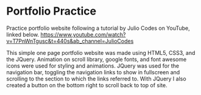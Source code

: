 # Portfolio Practice
Practice portfolio website following a tutorial by Julio Codes on YouTube, linked below.
https://www.youtube.com/watch?v=T7PnWnTgusc&t=440s&ab_channel=JulioCodes

This simple one page portfolio website was made using HTML5, CSS3, and the JQuery. 
Animation on scroll library, google fonts, and font awesome icons were used for styling and animations.
JQuery was used for the navigation bar, toggling the navigation links to show in fullscreen and scrolling to the section to which the links referred to.
With JQuery I also created a button on the bottom right to scroll back to top of site.
